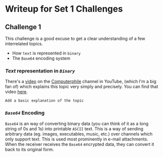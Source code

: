 # Writeup for Set 1 Challenges

## Challenge 1

This challenge is a good excuse to get a clear understanding of a few interrelated topics.
- How `text` is represented in `binary`
- The `Base64` encoding system

### _Text_ representation in _`Binary`_

There's a [video](https://www.youtube.com/watch?v=MijmeoH9LT4&t=6s) on the [Computerphile](https://www.youtube.com/user/Computerphile/) channel in YouTube, (which I'm a big fan of) which explains this topic very simply and precisely. You can find that video [here](https://www.youtube.com/watch?v=MijmeoH9LT4&t=6s).

`Add a basic explanation of the topic`

### _`Base64`_ Encoding

`Base64` is an way of converting binary data (you can think of it as a long string of 0s and 1s) into printable `ASCII` text. This is a way of sending arbitrary data (eg. images, executables, music, etc.) over channels which only support text. This is used most prominently in e-mail attachments. When the receiver receives the `Base64` encrypted data, they can convert it back to its original form.
